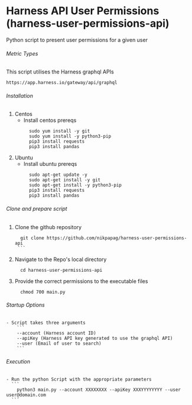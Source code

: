 # Harness API User Permissions (harness-user-permissions-api)
Python script to present user permissions for a given user


###### Metric Types
This script utilises the Harness graphql APIs 
```
https://app.harness.io/gateway/api/graphql
```


###### Installation
1. Centos
    - Install centos prereqs
      ```
        sudo yum install -y git
        sudo yum install -y python3-pip
        pip3 install requests
        pip3 install pandas
      ```
2. Ubuntu
    - Install ubuntu prereqs
      ```
        sudo apt-get update -y
        sudo apt-get install -y git
        sudo apt-get install -y python3-pip
        pip3 install requests
        pip3 install pandas
      ```

###### Clone and prepare script

1. Clone the github repository
      ```
        git clone https://github.com/nikpapag/harness-user-permissions-api
       ```
2. Navigate to the Repo's local directory
      ```
        cd harness-user-permissions-api
      ```
      
3. Provide the correct permissions to the executable files
      ```
        chmod 700 main.py
      ```

###### Startup Options
    - Script takes three arguments
        ```
        --account (Harness account ID)
        --apiKey (Harness API key generated to use the graphql API)
        --user (Email of user to search)
        ```

###### Execution
      
    - Run the python Script with the appropriate parameters
      ```
        python3 main.py --account XXXXXXXX --apiKey XXXYYYYYYYY --user user@domain.com
      ```

